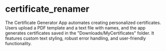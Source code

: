# certificate_renamer
The Certificate Generator App automates creating personalized certificates. Users upload a PDF template and a text file with names, and the app generates certificates saved in the "Downloads/MyCertificates" folder. It features custom text styling, robust error handling, and user-friendly functionality.
